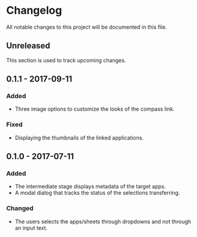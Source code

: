 # Changelog
All notable changes to this project will be documented in this file.

## Unreleased

This section is used to track upcoming changes.

## 0.1.1 - 2017-09-11
### Added
- Three image options to customize the looks of the compass link.

### Fixed
- Displaying the thumbnails of the linked applications.

## 0.1.0 - 2017-07-11
### Added
- The intermediate stage displays metadata of the target apps.
- A modal dialog that tracks the status of the selections transferring.

### Changed
- The users selects the apps/sheets through dropdowns and not through an input text.
